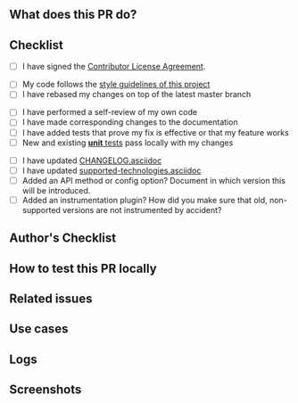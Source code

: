 <!--
A few suggestions about filling out this PR

1. Use a descriptive title for the PR.
2. If this pull request is work in progress, create a draft PR instead of prefixing the title with WIP.
3. Please label this PR at least one of the following labels, depending on the scope of your change:
- New feature, which adds new behaviors
- Bug fix
- Enhancement, which modifies existing behaviors
- Breaking change
4. Remove those recommended/optional sections if you don't need them. Only "What does this PR do" and "Checklist" are mandatory.
5. Submit the pull request: Push your local changes to your forked copy of the repository and submit a pull request (https://help.github.com/articles/using-pull-requests).
6. Please be patient. We might not be able to review your code as fast as we would like to, but we'll do our best to dedicate to it the attention it deserves. Your effort is much appreciated!
-->

## What does this PR do?
<!-- _(Mandatory)_
Replace this comment with a description of what's being changed by this PR. Please explain the WHAT: A clear and concise description of what (patterns used, algorithms implemented, design architecture, message processing, etc.)
-->

## Checklist
<!-- _(Mandatory)_
List here all the items you have verified BEFORE sending this PR. Please DO NOT remove any item, striking through those that do not apply. (Just in case, strikethrough uses two tildes. ~~Scratch this.~~)
-->
- [ ] I have signed the [Contributor License Agreement](https://www.elastic.co/contributor-agreement/). 
<!-- 
Please make sure you have signed our [Contributor License Agreement](https://www.elastic.co/contributor-agreement/). We are not asking you to assign copyright to us, but to give us the right to distribute your code without restriction. We ask this of all contributors in order to assure our users of the origin and continuing existence of the code. You only need to sign the CLA once.
-->
- [ ] My code follows the [style guidelines of this project](CONTRIBUTING.md#java-language-formatting-guidelines)
- [ ] I have rebased my changes on top of the latest master branch
<!--
Update your local repository with the most recent code from the main repo, and rebase your branch on top of the latest master branch. We prefer your initial changes to be squashed into a single commit. Later, if we ask you to make changes, add them as separate commits. This makes them easier to review. As a final step before merging we will either ask you to squash all commits yourself or we'll do it for you.
-->
- [ ] I have performed a self-review of my own code
- [ ] I have made corresponding changes to the documentation
- [ ] I have added tests that prove my fix is effective or that my feature works
- [ ] New and existing [**unit** tests](https://github.com/elastic/apm-agent-java/blob/master/CONTRIBUTING.md#testing) pass locally with my changes
<!--
Run the test suite to make sure that nothing is broken. See https://github.com/elastic/apm-agent-java/blob/master/CONTRIBUTING.md#testing for details.
-->
- [ ] I have updated [CHANGELOG.asciidoc](CHANGELOG.asciidoc)
- [ ] I have updated [supported-technologies.asciidoc](docs/supported-technologies.asciidoc)
- [ ] Added an API method or config option? Document in which version this will be introduced.
- [ ] Added an instrumentation plugin? How did you make sure that old, non-supported versions are not instrumented by accident?

## Author's Checklist
<!-- _(Recommended)_
Add a checklist of things that are required to be reviewed in order to have the PR approved
-->

## How to test this PR locally
<!-- _(Recommended)_
Explain here how this PR will be tested by the reviewer: commands, dependencies, steps, etc.
-->

## Related issues
<!-- _(Recommended)_
Link related issues below. Insert the issue link or reference after the word "Closes" if merging this should automatically close it. For more info see:
https://help.github.com/articles/closing-issues-using-keywords/
- Closes #ISSUE_ID
- Relates #ISSUE_ID
- Requires #ISSUE_ID
- Supersedes #ISSUE_ID
-->

## Use cases
<!-- _(Recommended)_
Explain here the different behaviors that this PR introduces or modifies in this project, user roles, environment configuration, etc.
If you are familiar with Gherkin test scenarios, we recommend its usage: https://cucumber.io/docs/gherkin/reference/
-->

## Logs
<!-- _(Recommended)_
Paste here output logs discovered while creating this PR, or any other output you consider important to be shared with the team.
-->

## Screenshots
<!-- _(Optional)_
Add here screenshots about how the project will be changed after the PR is applied. They could be related to web pages, terminal, etc, or any other image you consider important to be shared with the team.
